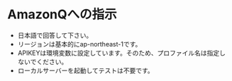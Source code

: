 # AmazonQへの指示
- 日本語で回答して下さい。
- リージョンは基本的にap-northeast-1です。
- APIKEYは環境変数に設定しています。そのため、プロファイル名は指定しないでください。
- ローカルサーバーを起動してテストは不要です。